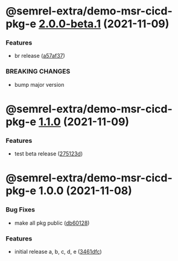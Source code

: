 # @semrel-extra/demo-msr-cicd-pkg-e [2.0.0-beta.1](https://github.com/semrel-extra/demo-msr-cicd/compare/@semrel-extra/demo-msr-cicd-pkg-e@1.1.0...@semrel-extra/demo-msr-cicd-pkg-e@2.0.0-beta.1) (2021-11-09)


### Features

* br release ([a57af37](https://github.com/semrel-extra/demo-msr-cicd/commit/a57af37897c5dc7555effdad4ef9d48cb9d8b6f2))


### BREAKING CHANGES

* bump major version

# @semrel-extra/demo-msr-cicd-pkg-e [1.1.0](https://github.com/semrel-extra/demo-msr-cicd/compare/@semrel-extra/demo-msr-cicd-pkg-e@1.0.0...@semrel-extra/demo-msr-cicd-pkg-e@1.1.0) (2021-11-09)


### Features

* test beta release ([275123d](https://github.com/semrel-extra/demo-msr-cicd/commit/275123de47eddb10eeac9a8b83aad4a49d580700))

# @semrel-extra/demo-msr-cicd-pkg-e 1.0.0 (2021-11-08)


### Bug Fixes

* make all pkg public ([db60128](https://github.com/semrel-extra/demo-msr-cicd/commit/db60128fbaebf618d20b70e2546ebd2e78015f54))


### Features

* initial release a, b, c, d, e ([3461dfc](https://github.com/semrel-extra/demo-msr-cicd/commit/3461dfc18e6a6cd904da44b367d558233a0caeb1))

